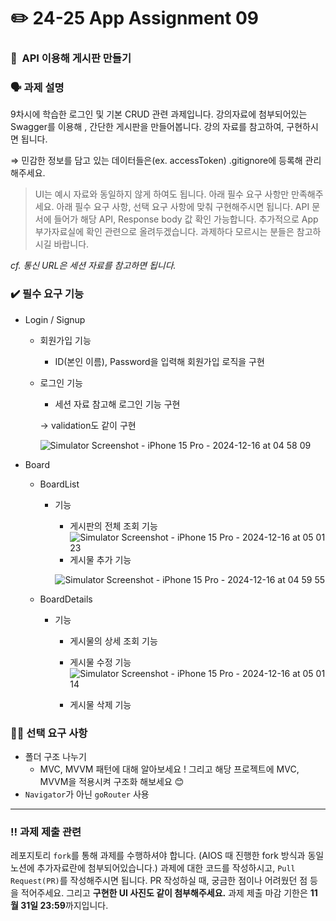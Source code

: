 # ✏️ 24-25 App Assignment 09

### 📑  API 이용해 게시판 만들기

### 🗣️ 과제 설명

9차시에 학습한 로그인 및 기본 CRUD 관련 과제입니다. 강의자료에 첨부되어있는 Swagger를 이용해 , 간단한 게시판을 만들어봅니다. 강의 자료를 참고하여, 구현하시면 됩니다. 

⇒ 민감한 정보를 담고 있는 데이터들은(ex. accessToken) .gitignore에 등록해 관리해주세요.

> UI는 예시 자료와 동일하지 않게 하여도 됩니다. 아래 필수 요구 사항만 만족해주세요. 아래 필수 요구 사항, 선택 요구 사항에 맞춰 구현해주시면 됩니다. API 문서에 들어가 해당 API, Response body 값 확인 가능합니다. 추가적으로 App 부가자료실에 확인 관련으로 올려두겠습니다. 과제하다 모르시는 분들은 참고하시길 바랍니다. 

*cf.  통신 URL은 세션 자료를 참고하면 됩니다.*
> 








### ✔️ 필수 요구 기능

- Login / Signup
    - 회원가입 기능
        - ID(본인 이름), Password을 입력해 회원가입 로직을 구현
    - 로그인 기능
        - 세션 자료 참고해 로그인 기능 구현
        
        → validation도 같이 구현
        
        [](url)![Simulator Screenshot - iPhone 15 Pro - 2024-12-16 at 04 58 09](https://github.com/user-attachments/assets/d644aea5-2eff-449b-aba0-8bf698cf75f8)
        
- Board
    - BoardList
        - 기능
            - 게시판의 전체 조회 기능
            ![Simulator Screenshot - iPhone 15 Pro - 2024-12-16 at 05 01 23](https://github.com/user-attachments/assets/7037b420-2f1c-4d04-96ef-8e5418a24607)
            - 게시물 추가 기능
            
            ![Simulator Screenshot - iPhone 15 Pro - 2024-12-16 at 04 59 55](https://github.com/user-attachments/assets/e4a2709c-a1f7-458a-b3c0-9d63504b46ef)
            
    - BoardDetails
        - 기능
            - 게시물의 상세 조회 기능
                
            
          


            - 게시물 수정 기능
                ![Simulator Screenshot - iPhone 15 Pro - 2024-12-16 at 05 01 14](https://github.com/user-attachments/assets/7df217b5-8a4b-464e-acac-dced0ecd6e45)
            
            - 게시물 삭제 기능

### 👏🏻 선택 요구 사항

- 폴더 구조 나누기
    - MVC, MVVM  패턴에 대해 알아보세요 ! 그리고 해당 프로젝트에 MVC, MVVM을 적용시켜 구조화 해보세요 😊
- `Navigator`가 아닌 `goRouter` 사용

---

### ‼️ 과제 제출 관련

레포지토리 `fork`를 통해 과제를 수행하셔야 합니다. (AIOS 때 진행한 fork 방식과 동일 노션에 추가자료란에 첨부되어있습니다.) 과제에 대한 코드를 작성하시고, `Pull Request(PR)`를 작성해주시면 됩니다. PR 작성하실 때, 궁금한 점이나 어려웠던 점 등을 적어주세요. 그리고 **구현한 UI 사진도 같이 첨부해주세요.**
과제 제출 마감 기한은 **11월 31일 23:59**까지입니다.